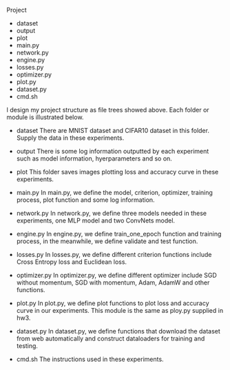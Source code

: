Project
- dataset
- output
- plot
- main.py
- network.py
- engine.py
- losses.py
- optimizer.py
- plot.py
- dataset.py
- cmd.sh

I design my project structure as file trees showed above. Each folder or module is illustrated 
below.

- dataset
There are MNIST dataset and CIFAR10 dataset in this folder. Supply the data in these
experiments.

- output
There is some log information outputted by each experiment such as model information, 
hyerparameters and so on.

- plot
This folder saves images plotting loss and accuracy curve in these experiments.

- main.py 
In main.py, we define the model, criterion, optimizer, training process, plot function and some 
log information.

- network.py
In network.py, we define three models needed in these experiments, one MLP model and two 
ConvNets model.

- engine.py
In engine.py, we define train_one_epoch function and training process, in the meanwhile, we 
define validate and test function.

- losses.py
In losses.py, we define different criterion functions include Cross Entropy loss and Euclidean 
loss.

- optimizer.py
In optimizer.py, we define different optimizer include SGD without momentum, SGD with 
momentum, Adam, AdamW and other functions.

- plot.py
In plot.py, we define plot functions to plot loss and accuracy curve in our experiments. This 
module is the same as ploy.py supplied in hw3.

- dataset.py
In dataset.py, we define functions that download the dataset from web automatically and 
construct dataloaders for training and testing.

- cmd.sh
The instructions used in these experiments.
